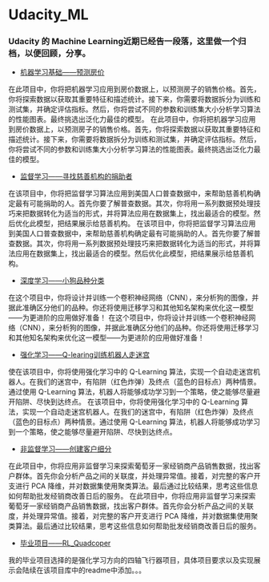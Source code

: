 # Udacity_ML

### Udacity 的 Machine Learning近期已经告一段落，这里做一个归档，以便回顾，分享。

- [机器学习基础——预测房价](https://github.com/Lv11223311/Udacity_ML/tree/master/boston_housing)

在此项目中，你将把机器学习应用到房价数据上，以预测房子的销售价格。首先，你将探索数据以获取其重要特征和描述统计。接下来，你需要将数据拆分为训练和测试集，并确定评估指标。然后，你将尝试不同的参数和训练集大小分析学习算法的性能图表。最终挑选出泛化力最佳的模型。
在此项目中，你将把机器学习应用到房价数据上，以预测房子的销售价格。首先，你将探索数据以获取其重要特征和描述统计。接下来，你需要将数据拆分为训练和测试集，并确定评估指标。然后，你将尝试不同的参数和训练集大小分析学习算法的性能图表。最终挑选出泛化力最佳的模型。


- [监督学习——寻找慈善机构的捐助者](https://github.com/Lv11223311/Udacity_ML/tree/master/finding_donors)

在该项目中，你将把监督学习算法应用到美国人口普查数据中，来帮助慈善机构确定最有可能捐助的人。首先你要了解普查数据。其次，你将用一系列数据预处理技巧来把数据转化为适当的形式，并将算法应用在数据集上，找出最适合的模型。然后优化此模型，把结果展示给慈善机构。
在该项目中，你将把监督学习算法应用到美国人口普查数据中，来帮助慈善机构确定最有可能捐助的人。首先你要了解普查数据。其次，你将用一系列数据预处理技巧来把数据转化为适当的形式，并将算法应用在数据集上，找出最适合的模型。然后优化此模型，把结果展示给慈善机构。 


- [深度学习——小狗品种分类](https://github.com/Lv11223311/Udacity_ML/tree/master/Identify_dogs)

在这个项目中，你将设计并训练一个卷积神经网络（CNN），来分析狗的图像，并据此准确区分他们的品种。你还将使用迁移学习和其他知名架构来优化这一模型——为更进阶的应用做好准备！
在这个项目中，你将设计并训练一个卷积神经网络（CNN），来分析狗的图像，并据此准确区分他们的品种。你还将使用迁移学习和其他知名架构来优化这一模型——为更进阶的应用做好准备！ 


- [强化学习——Q-learing训练机器人走迷宫](https://github.com/Lv11223311/Udacity_ML/tree/master/RL_Maze)

使在该项目中，你将使用强化学习中的 Q-Learning 算法，实现一个自动走迷宫机器人。在我们的迷宫中，有陷阱（红色炸弹）及终点（蓝色的目标点）两种情景。通过使用 Q-Learning 算法，机器人将能够成功学习到一个策略，使之能够尽量避开陷阱、尽快到达终点。
在该项目中，你将使用强化学习中的 Q-Learning 算法，实现一个自动走迷宫机器人。在我们的迷宫中，有陷阱（红色炸弹）及终点（蓝色的目标点）两种情景。通过使用 Q-Learning 算法，机器人将能够成功学习到一个策略，使之能够尽量避开陷阱、尽快到达终点。 


- [非监督学习——创建客户细分](https://github.com/Lv11223311/Udacity_ML/tree/master/customer_segments)

在此项目中，你将应用非监督学习来探索葡萄牙一家经销商产品销售数据，找出客户群体。首先你会分析产品之间的关联度，并处理异常值。接着，对完整的客户开支进行 PCA 降维，并对数据集使用聚类算法。最后通过比较结果，思考这些信息如何帮助批发经销商改善日后的服务。
在此项目中，你将应用非监督学习来探索葡萄牙一家经销商产品销售数据，找出客户群体。首先你会分析产品之间的关联度，并处理异常值。接着，对完整的客户开支进行 PCA 降维，并对数据集使用聚类算法。最后通过比较结果，思考这些信息如何帮助批发经销商改善日后的服务。 


- [毕业项目——RL_Quadcoper](https://github.com/Lv11223311/Udacity_ML/tree/master/RL_Quadcoper)

我的毕业项目选择的是强化学习方向的四轴飞行器项目，具体项目要求以及实现展示会陆续在该项目库中的readme中添加。。。
